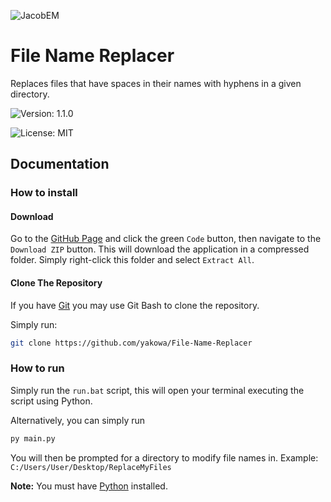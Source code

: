 ![JacobEM](https://jacobem.com/assets/media/JacobEM.png)

# File Name Replacer

Replaces files that have spaces in their names with hyphens in a given directory.

![Version: 1.1.0](https://img.shields.io/badge/Version-1.1.0-00e0a7)

![License: MIT](https://img.shields.io/badge/License-MIT-776bff)


## Documentation

### How to install

#### Download

Go to the [GitHub Page](https://github.com/yakowa/File-Name-Replacer) and click the green `Code` button, then navigate to the `Download ZIP` button. This will download the application in a compressed folder. Simply right-click this folder and select `Extract All`.

#### Clone The Repository

If you have [Git](https://git-scm.com/) you may use Git Bash to clone the repository.

Simply run:
```bash
git clone https://github.com/yakowa/File-Name-Replacer
```


### How to run

Simply run the `run.bat` script, this will open your terminal executing the script using Python.

Alternatively, you can simply run
```bash
py main.py
```

You will then be prompted for a directory to modify file names in. Example: `C:/Users/User/Desktop/ReplaceMyFiles`

**Note:** You must have [Python](https://www.python.org/) installed.
